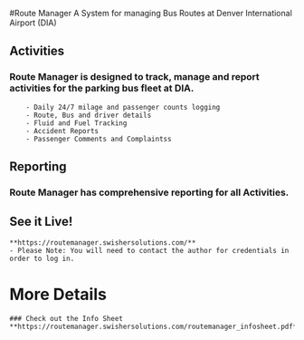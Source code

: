 #Route Manager
A System for managing Bus Routes at Denver International Airport (DIA)

## Activities
### Route Manager is designed to track, manage and report activities for the parking bus fleet at DIA.
		- Daily 24/7 milage and passenger counts logging
		- Route, Bus and driver details
		- Fluid and Fuel Tracking
		- Accident Reports
		- Passenger Comments and Complaintss

## Reporting
### Route Manager has comprehensive reporting for all Activities.
	
## See it Live!
	**https://routemanager.swishersolutions.com/**
	- Please Note: You will need to contact the author for credentials in order to log in.
	
# More Details
	### Check out the Info Sheet
	**https://routemanager.swishersolutions.com/routemanager_infosheet.pdf**